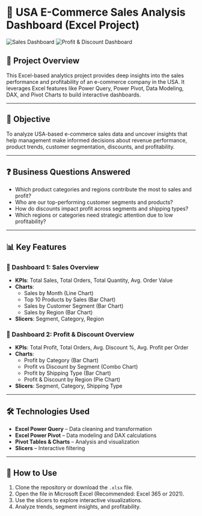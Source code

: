 # 🛒 USA E-Commerce Sales Analysis Dashboard (Excel Project)

![Sales Dashboard](https://github.com/your-username/your-repo-name/blob/main/images/Sales_Dashboard.png)
![Profit & Discount Dashboard](https://github.com/your-username/your-repo-name/blob/main/images/Profit_Discount_Dashboard.png)

## 📌 Project Overview

This Excel-based analytics project provides deep insights into the sales performance and profitability of an e-commerce company in the USA. It leverages Excel features like Power Query, Power Pivot, Data Modeling, DAX, and Pivot Charts to build interactive dashboards.

---

## 🎯 Objective

To analyze USA-based e-commerce sales data and uncover insights that help management make informed decisions about revenue performance, product trends, customer segmentation, discounts, and profitability.

---

## ❓ Business Questions Answered

- Which product categories and regions contribute the most to sales and profit?
- Who are our top-performing customer segments and products?
- How do discounts impact profit across segments and shipping types?
- Which regions or categories need strategic attention due to low profitability?

---

## 📊 Key Features

### 🔹 Dashboard 1: Sales Overview
- **KPIs**: Total Sales, Total Orders, Total Quantity, Avg. Order Value
- **Charts**:
  - Sales by Month (Line Chart)
  - Top 10 Products by Sales (Bar Chart)
  - Sales by Customer Segment (Bar Chart)
  - Sales by Region (Bar Chart)
- **Slicers**: Segment, Category, Region

### 🔹 Dashboard 2: Profit & Discount Overview
- **KPIs**: Total Profit, Total Orders, Avg. Discount %, Avg. Profit per Order
- **Charts**:
  - Profit by Category (Bar Chart)
  - Profit vs Discount by Segment (Combo Chart)
  - Profit by Shipping Type (Bar Chart)
  - Profit & Discount by Region (Pie Chart)
- **Slicers**: Segment, Category, Shipping Type

---

## 🛠️ Technologies Used

- **Excel Power Query** – Data cleaning and transformation  
- **Excel Power Pivot** – Data modeling and DAX calculations  
- **Pivot Tables & Charts** – Analysis and visualization  
- **Slicers** – Interactive filtering

---

## 📂 How to Use

1. Clone the repository or download the `.xlsx` file.
2. Open the file in Microsoft Excel (Recommended: Excel 365 or 2021).
3. Use the slicers to explore interactive visualizations.
4. Analyze trends, segment insights, and profitability.
